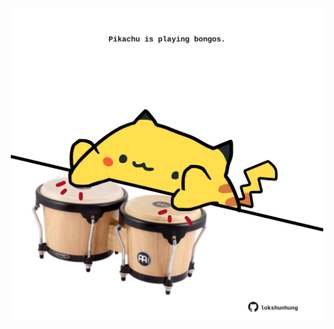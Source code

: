 <!-- built at 15/06/2024, 15:00:47 UTC -->
<p align="center">
  <img width="500" height="500" src="./ReadmeImage.svg">
</p>
